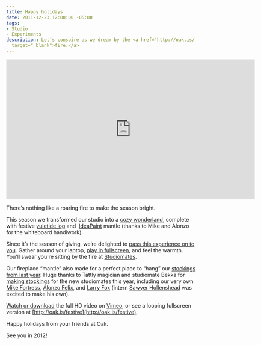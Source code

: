 ```yaml
---
title: Happy holidays
date: 2011-12-23 12:00:00 -05:00
tags:
- Studio
- Experiments
description: Let’s conspire as we dream by the <a href="http://oak.is/festive" class="experiments"
  target="_blank">fire.</a>
---
```


<p class="wide"><iframe src="http://player.vimeo.com/video/34062274?title=0&amp;byline=0&amp;portrait=0&amp;loop=1" width="661" height="372" frameborder="0"></iframe></p>

There’s nothing like a roaring fire to make the season bright.

This season we transformed our studio into a [cozy wonderland](http://www.flickr.com/photos/oakmade/sets/72157628530564181/), complete with festive [yuletide log](http://www.amazon.com/GHP-Group-Pleasant-Hearth-Crackling/dp/B001NFSXIW/) and  [IdeaPaint](http://www.ideapaint.com/) mantle (thanks to Mike and Alonzo for the whiteboard handiwork).

Since it’s the season of giving, we’re delighted to [pass this experience on to you](http://vimeo.com/34062274). Gather around your laptop, [play in fullscreen](http://oak.is/festive), and feel the warmth. You'll swear you're sitting by the fire at [Studiomates](http://studiomates.com).



Our fireplace “mantle” also made for a perfect place to “hang” our [stockings from last year](http://www.flickr.com/photos/oakmade/sets/72157625542484922/). Huge thanks to Tattly magician and studiomate Bekka for [making stockings](http://www.mintedcondition.com/filled-cheer) for the new studiomates this year, including our very own [Mike Fortress](http://www.flickr.com/photos/oakmade/6557857757/in/set-72157628530564181/), [Alonzo Felix](http://www.flickr.com/photos/oakmade/6557853929/in/set-72157628530564181/), and [Larry Fox](http://www.flickr.com/photos/oakmade/6557858943/in/set-72157628530564181) (intern [Sawyer Hollenshead](http://www.flickr.com/photos/oakmade/6557856763/in/set-72157628530564181/) was excited to make his own).

[Watch or download](http://vimeo.com/34062274) the full HD video on [Vimeo](http://vimeo.com/34062274), or see a looping fullscreen version at [http://oak.is/festive](http://oak.is/festive).

Happy holidays from your friends at Oak.

See you in 2012!

